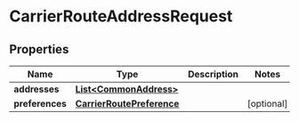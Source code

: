 
# CarrierRouteAddressRequest

## Properties
Name | Type | Description | Notes
------------ | ------------- | ------------- | -------------
**addresses** | [**List&lt;CommonAddress&gt;**](CommonAddress.md) |  | 
**preferences** | [**CarrierRoutePreference**](CarrierRoutePreference.md) |  |  [optional]



